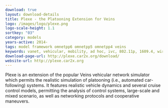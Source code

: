 ```yaml
---
download: true
layout: download-details
title: Plexe - the Platooning Extension for Veins
logo: /images/logo/plexe.png
logo-scale-height: 1.1
sortkey: "03"
category: models
years-active: 2014-
tags: model framework omnetpp6 omnetpp5 omnetpp4 veins
keywords: vanet, vehicular, mobility, ad hoc, ivc, 802.11p, 1609.4, wireless, cosimulation
download-page-url: http://plexe.car2x.org/download/
website-url: http://plexe.car2x.org
---
```


Plexe is an extension of the popular Veins vehicular network simulator which permits
the realistic simulation of platooning (i.e., automated car-following) systems.
It features realistic vehicle dynamics and several cruise control models, permitting
the analysis of control systems, large-scale and mixed scenario, as well as networking
protocols and cooperative maneuvers.
